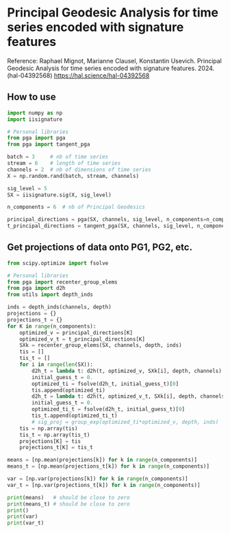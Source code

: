 # Principal Geodesic Analysis for time series encoded with signature features


Reference: Raphael Mignot, Marianne Clausel, Konstantin Usevich. Principal Geodesic Analysis for time series encoded with signature features. 2024. (hal-04392568) <https://hal.science/hal-04392568>

## How to use

```python
import numpy as np
import iisignature

# Personal libraries
from pga import pga
from pga import tangent_pga

batch = 3     # nb of time series
stream = 6    # length of time series
channels = 2  # nb of dimensions of time series
X = np.random.rand(batch, stream, channels)

sig_level = 5
SX = iisignature.sig(X, sig_level)

n_components = 6  # nb of Principal Geodesics

principal_directions = pga(SX, channels, sig_level, n_components=n_components)
t_principal_directions = tangent_pga(SX, channels, sig_level, n_components=n_components)
```

## Get projections of data onto PG1, PG2, etc.

```python
from scipy.optimize import fsolve

# Personal libraries
from pga import recenter_group_elems
from pga import d2h
from utils import depth_inds

inds = depth_inds(channels, depth)
projections = {} 
projections_t = {}
for K in range(n_components):
    optimized_v = principal_directions[K]
    optimized_v_t = t_principal_directions[K]
    SXk = recenter_group_elems(SX, channels, depth, inds)
    tis = []
    tis_t = []
    for i in range(len(SX)):
        d2h_t = lambda t: d2h(t, optimized_v, SXk[i], depth, channels)
        initial_guess_t = 0.
        optimized_ti = fsolve(d2h_t, initial_guess_t)[0]
        tis.append(optimized_ti)
        d2h_t = lambda t: d2h(t, optimized_v_t, SXk[i], depth, channels)
        initial_guess_t = 0.
        optimized_ti_t = fsolve(d2h_t, initial_guess_t)[0]
        tis_t.append(optimized_ti_t)
        # sig_proj = group_exp(optimized_ti*optimized_v, depth, inds)
    tis = np.array(tis)
    tis_t = np.array(tis_t)
    projections[K] = tis
    projections_t[K] = tis_t

means = [np.mean(projections[k]) for k in range(n_components)]
means_t = [np.mean(projections_t[k]) for k in range(n_components)]

var = [np.var(projections[k]) for k in range(n_components)]
var_t = [np.var(projections_t[k]) for k in range(n_components)]

print(means)   # should be close to zero
print(means_t) # should be close to zero
print()
print(var)
print(var_t)
```
